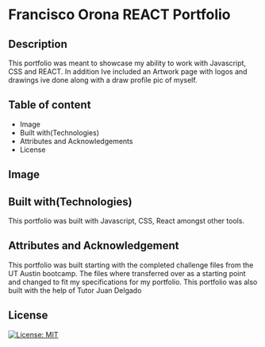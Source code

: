# Francisco Orona REACT Portfolio

## Description 
This portfolio was meant to showcase my ability to work with Javascript, CSS and REACT. In addition Ive included an Artwork page with logos and drawings ive done along with a draw profile pic of myself.  

## Table of content
 - Image
 - Built with(Technologies)
 - Attributes and Acknowledgements
 - License

 ## Image 


 ## Built with(Technologies)
 
 This portfolio was built with Javascript, CSS, React amongst other tools.  

 ## Attributes and Acknowledgement

 This portfolio was built starting with the completed challenge files from the UT Austin bootcamp.  The files where transferred over as a starting point and changed to fit my specifications for my portfolio.  This portfolio was also built with the help of Tutor Juan Delgado

 ## License 

 [![License: MIT](https://img.shields.io/badge/License-MIT-yellow.svg)](https://opensource.org/licenses/MIT)


